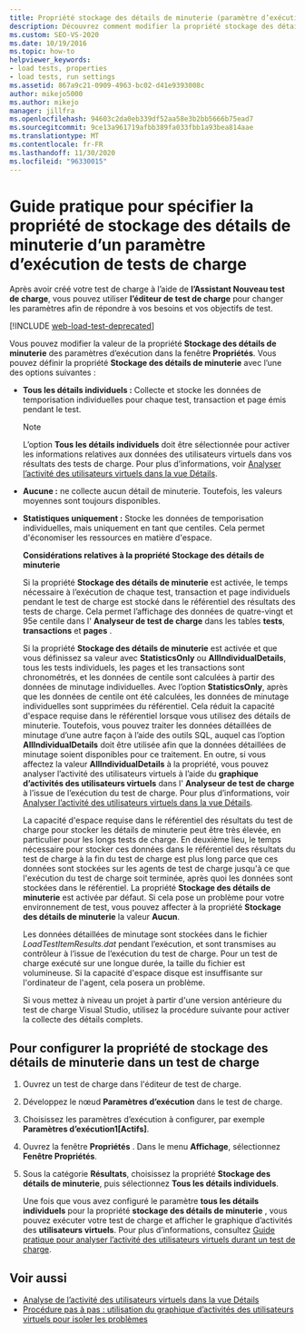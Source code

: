 ```yaml
---
title: Propriété stockage des détails de minuterie (paramètre d’exécution du test de charge)
description: Découvrez comment modifier la propriété stockage des détails de minuterie pour un paramètre d’exécution. Les valeurs valides sont tous les détails individuels, aucun et statistiques uniquement.
ms.custom: SEO-VS-2020
ms.date: 10/19/2016
ms.topic: how-to
helpviewer_keywords:
- load tests, properties
- load tests, run settings
ms.assetid: 867a9c21-0909-4963-bc02-d41e9393008c
author: mikejo5000
ms.author: mikejo
manager: jillfra
ms.openlocfilehash: 94603c2da0eb339df52aa58e3b2bb5666b75ead7
ms.sourcegitcommit: 9ce13a961719afbb389fa033fbb1a93bea814aae
ms.translationtype: MT
ms.contentlocale: fr-FR
ms.lasthandoff: 11/30/2020
ms.locfileid: "96330015"
---
```

# <a name="how-to-specify-the-timing-details-storage-property-for-a-load-test-run-setting"></a>Guide pratique pour spécifier la propriété de stockage des détails de minuterie d’un paramètre d’exécution de tests de charge

Après avoir créé votre test de charge à l’aide de **l’Assistant Nouveau test de charge**, vous pouvez utiliser **l’éditeur de test de charge** pour changer les paramètres afin de répondre à vos besoins et vos objectifs de test.

[!INCLUDE [web-load-test-deprecated](includes/web-load-test-deprecated.md)]

Vous pouvez modifier la valeur de la propriété **Stockage des détails de minuterie** des paramètres d’exécution dans la fenêtre **Propriétés**. Vous pouvez définir la propriété **Stockage des détails de minuterie** avec l’une des options suivantes :

- **Tous les détails individuels :** Collecte et stocke les données de temporisation individuelles pour chaque test, transaction et page émis pendant le test.

  > [!NOTE]
  > L’option **Tous les détails individuels** doit être sélectionnée pour activer les informations relatives aux données des utilisateurs virtuels dans vos résultats des tests de charge. Pour plus d’informations, voir [Analyser l’activité des utilisateurs virtuels dans la vue Détails](../test/analyze-load-test-virtual-user-activity-in-the-details-view.md).

- **Aucune :** ne collecte aucun détail de minuterie. Toutefois, les valeurs moyennes sont toujours disponibles.

- **Statistiques uniquement :** Stocke les données de temporisation individuelles, mais uniquement en tant que centiles. Cela permet d'économiser les ressources en matière d'espace.

  **Considérations relatives à la propriété Stockage des détails de minuterie**

  Si la propriété **Stockage des détails de minuterie** est activée, le temps nécessaire à l’exécution de chaque test, transaction et page individuels pendant le test de charge est stocké dans le référentiel des résultats des tests de charge. Cela permet l’affichage des données de quatre-vingt et 95e centile dans l' **Analyseur de test de charge** dans les tables **tests**, **transactions** et **pages** .

  Si la propriété **Stockage des détails de minuterie** est activée et que vous définissez sa valeur avec **StatisticsOnly** ou **AllIndividualDetails**, tous les tests individuels, les pages et les transactions sont chronométrés, et les données de centile sont calculées à partir des données de minutage individuelles. Avec l’option **StatisticsOnly**, après que les données de centile ont été calculées, les données de minutage individuelles sont supprimées du référentiel. Cela réduit la capacité d'espace requise dans le référentiel lorsque vous utilisez des détails de minuterie. Toutefois, vous pouvez traiter les données détaillées de minutage d’une autre façon à l’aide des outils SQL, auquel cas l’option **AllIndividualDetails** doit être utilisée afin que la données détaillées de minutage soient disponibles pour ce traitement. En outre, si vous affectez la valeur **AllIndividualDetails** à la propriété, vous pouvez analyser l’activité des utilisateurs virtuels à l’aide du **graphique d’activités des utilisateurs virtuels** dans l' **Analyseur de test de charge** à l’issue de l’exécution du test de charge. Pour plus d’informations, voir [Analyser l’activité des utilisateurs virtuels dans la vue Détails](../test/analyze-load-test-virtual-user-activity-in-the-details-view.md).

  La capacité d'espace requise dans le référentiel des résultats du test de charge pour stocker les détails de minuterie peut être très élevée, en particulier pour les longs tests de charge. En deuxième lieu, le temps nécessaire pour stocker ces données dans le référentiel des résultats du test de charge à la fin du test de charge est plus long parce que ces données sont stockées sur les agents de test de charge jusqu'à ce que l'exécution du test de charge soit terminée, après quoi les données sont stockées dans le référentiel. La propriété **Stockage des détails de minuterie** est activée par défaut. Si cela pose un problème pour votre environnement de test, vous pouvez affecter à la propriété **Stockage des détails de minuterie** la valeur **Aucun**.

  Les données détaillées de minutage sont stockées dans le fichier *LoadTestItemResults.dat* pendant l’exécution, et sont transmises au contrôleur à l’issue de l’exécution du test de charge. Pour un test de charge exécuté sur une longue durée, la taille du fichier est volumineuse. Si la capacité d'espace disque est insuffisante sur l'ordinateur de l'agent, cela posera un problème.

  Si vous mettez à niveau un projet à partir d'une version antérieure du test de charge Visual Studio, utilisez la procédure suivante pour activer la collecte des détails complets.

## <a name="to-configure-the-timing-details-storage-property-in-a-load-test"></a>Pour configurer la propriété de stockage des détails de minuterie dans un test de charge

1. Ouvrez un test de charge dans l'éditeur de test de charge.

2. Développez le nœud **Paramètres d’exécution** dans le test de charge.

3. Choisissez les paramètres d’exécution à configurer, par exemple **Paramètres d’exécution1[Actifs]**.

4. Ouvrez la fenêtre **Propriétés** . Dans le menu **Affichage**, sélectionnez **Fenêtre Propriétés**.

5. Sous la catégorie **Résultats**, choisissez la propriété **Stockage des détails de minuterie**, puis sélectionnez **Tous les détails individuels**.

     Une fois que vous avez configuré le paramètre **tous les détails individuels** pour la propriété **stockage des détails de minuterie** , vous pouvez exécuter votre test de charge et afficher le graphique d’activités des **utilisateurs virtuels**. Pour plus d’informations, consultez [Guide pratique pour analyser l’activité des utilisateurs virtuels durant un test de charge](../test/how-to-analyze-virtual-user-activity-during-a-load-test.md).

## <a name="see-also"></a>Voir aussi

- [Analyse de l’activité des utilisateurs virtuels dans la vue Détails](../test/analyze-load-test-virtual-user-activity-in-the-details-view.md)
- [Procédure pas à pas : utilisation du graphique d’activités des utilisateurs virtuels pour isoler les problèmes](../test/walkthrough-use-the-virtual-user-activity-chart-to-isolate-issues.md)
